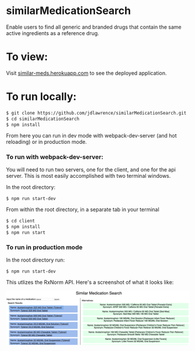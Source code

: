 # similarMedicationSearch
Enable users to find all generic and branded drugs that contain the same active ingredients as a reference drug. 

# To view:
Visit [similar-meds.herokuapp.com](https://similar-meds.herokuapp.com/) to see the deployed application.

# To run locally:
```
$ git clone https://github.com/jdlawrence/similarMedicationSearch.git
$ cd similarMedicationSearch
$ npm install
```

From here you can run in dev mode with webpack-dev-server (and hot reloading) or in production mode.

### To run with webpack-dev-server:
You will need to run two servers, one for the client, and one for the api server.
This is most easily accomplished with two terminal windows.

In the root directory:

```
$ npm run start-dev
```

From within the root directory, in a separate tab in your terminal 

```
$ cd client
$ npm install
$ npm run start
```



### To run in production mode
In the root directory run: 

```
$ npm run start-dev
```

This utlizes the RxNorm API. Here's a screenshot of what it looks like:

![Similar Medication Search](./screenshot.png)